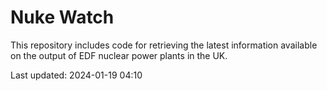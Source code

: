 # Nuke Watch

This repository includes code for retrieving the latest information available on the output of EDF nuclear power plants in the UK.

Last updated: 2024-01-19 04:10